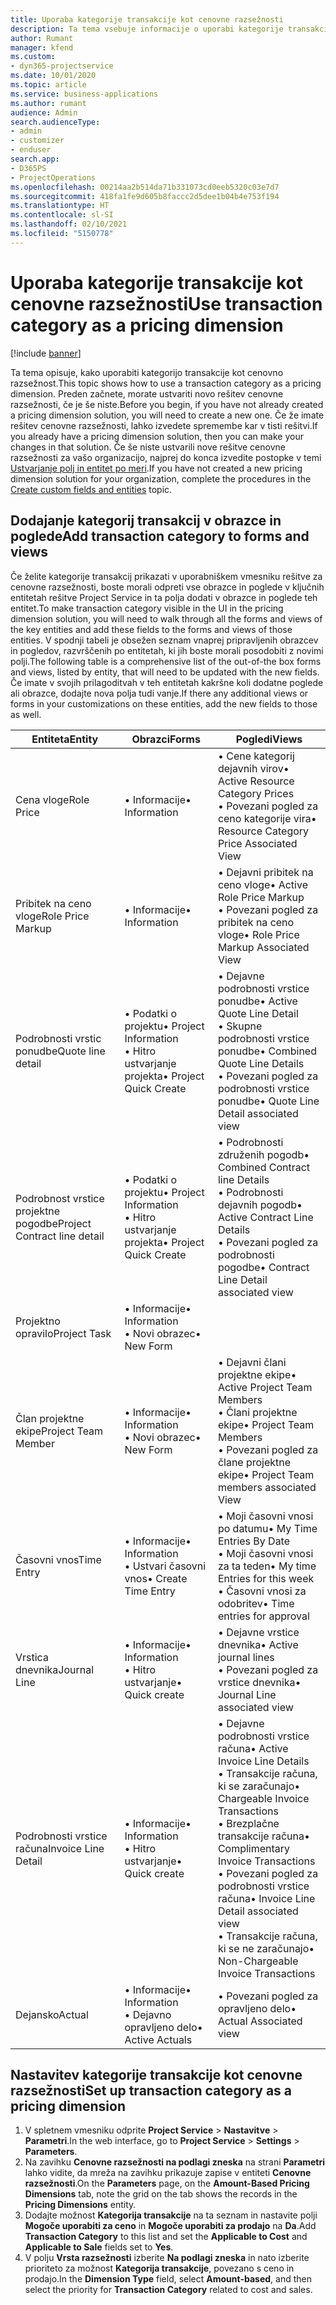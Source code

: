 ```yaml
---
title: Uporaba kategorije transakcije kot cenovne razsežnosti
description: Ta tema vsebuje informacije o uporabi kategorije transakcije kot cenovne razsežnosti.
author: Rumant
manager: kfend
ms.custom:
- dyn365-projectservice
ms.date: 10/01/2020
ms.topic: article
ms.service: business-applications
ms.author: rumant
audience: Admin
search.audienceType:
- admin
- customizer
- enduser
search.app:
- D365PS
- ProjectOperations
ms.openlocfilehash: 00214aa2b514da71b331073cd0eeb5320c03e7d7
ms.sourcegitcommit: 418fa1fe9d605b8faccc2d5dee1b04b4e753f194
ms.translationtype: HT
ms.contentlocale: sl-SI
ms.lasthandoff: 02/10/2021
ms.locfileid: "5150778"
---
```

# <a name="use-transaction-category-as-a-pricing-dimension"></a><span data-ttu-id="36329-103">Uporaba kategorije transakcije kot cenovne razsežnosti</span><span class="sxs-lookup"><span data-stu-id="36329-103">Use transaction category as a pricing dimension</span></span>

[!include [banner](../includes/psa-now-project-operations.md)]

<span data-ttu-id="36329-104">Ta tema opisuje, kako uporabiti kategorijo transakcije kot cenovno razsežnost.</span><span class="sxs-lookup"><span data-stu-id="36329-104">This topic shows how to use a transaction category as a pricing dimension.</span></span> <span data-ttu-id="36329-105">Preden začnete, morate ustvariti novo rešitev cenovne razsežnosti, če je še niste.</span><span class="sxs-lookup"><span data-stu-id="36329-105">Before you begin, if you have not already created a pricing dimension solution, you will need to create a new one.</span></span> <span data-ttu-id="36329-106">Če že imate rešitev cenovne razsežnosti, lahko izvedete spremembe kar v tisti rešitvi.</span><span class="sxs-lookup"><span data-stu-id="36329-106">If you already have a pricing dimension solution, then you can make your changes in that solution.</span></span> <span data-ttu-id="36329-107">Če še niste ustvarili nove rešitve cenovne razsežnosti za vašo organizacijo, najprej do konca izvedite postopke v temi [Ustvarjanje polj in entitet po meri](create-custom-fields-entities.md).</span><span class="sxs-lookup"><span data-stu-id="36329-107">If you have not created a new pricing dimension solution for your organization, complete the procedures in the [Create custom fields and entities](create-custom-fields-entities.md) topic.</span></span>

## <a name="add-transaction-category-to-forms-and-views"></a><span data-ttu-id="36329-108">Dodajanje kategorij transakcij v obrazce in poglede</span><span class="sxs-lookup"><span data-stu-id="36329-108">Add transaction category to forms and views</span></span>
<span data-ttu-id="36329-109">Če želite kategorije transakcij prikazati v uporabniškem vmesniku rešitve za cenovne razsežnosti, boste morali odpreti vse obrazce in poglede v ključnih entitetah rešitve Project Service in ta polja dodati v obrazce in poglede teh entitet.</span><span class="sxs-lookup"><span data-stu-id="36329-109">To make transaction category visible in the UI in the pricing dimension solution, you will need to walk through all the forms and views of the key entities and add these fields to the forms and views of those entities.</span></span>
<span data-ttu-id="36329-110">V spodnji tabeli je obsežen seznam vnaprej pripravljenih obrazcev in pogledov, razvrščenih po entitetah, ki jih boste morali posodobiti z novimi polji.</span><span class="sxs-lookup"><span data-stu-id="36329-110">The following table is a comprehensive list of the out-of-the box forms and views, listed by entity, that will need to be updated with the new fields.</span></span> <span data-ttu-id="36329-111">Če imate v svojih prilagoditvah v teh entitetah kakršne koli dodatne poglede ali obrazce, dodajte nova polja tudi vanje.</span><span class="sxs-lookup"><span data-stu-id="36329-111">If there any additional views or forms in your customizations on these entities, add the new fields to those as well.</span></span>

|  <span data-ttu-id="36329-112">Entiteta</span><span class="sxs-lookup"><span data-stu-id="36329-112">Entity</span></span>        | <span data-ttu-id="36329-113">Obrazci</span><span class="sxs-lookup"><span data-stu-id="36329-113">Forms</span></span>     |<span data-ttu-id="36329-114">Pogledi</span><span class="sxs-lookup"><span data-stu-id="36329-114">Views</span></span>        |
| ------------------------------|---------------------------------|----------------------------------|
|  <span data-ttu-id="36329-115">Cena vloge</span><span class="sxs-lookup"><span data-stu-id="36329-115">Role Price</span></span>|<span data-ttu-id="36329-116">• Informacije</span><span class="sxs-lookup"><span data-stu-id="36329-116">• Information</span></span> |<span data-ttu-id="36329-117">• Cene kategorij dejavnih virov</span><span class="sxs-lookup"><span data-stu-id="36329-117">• Active Resource Category Prices</span></span><br> <span data-ttu-id="36329-118">• Povezani pogled za ceno kategorije vira</span><span class="sxs-lookup"><span data-stu-id="36329-118">• Resource Category Price Associated View</span></span>|
|  <span data-ttu-id="36329-119">Pribitek na ceno vloge</span><span class="sxs-lookup"><span data-stu-id="36329-119">Role Price Markup</span></span>|<span data-ttu-id="36329-120">• Informacije</span><span class="sxs-lookup"><span data-stu-id="36329-120">• Information</span></span>|<span data-ttu-id="36329-121">• Dejavni pribitek na ceno vloge</span><span class="sxs-lookup"><span data-stu-id="36329-121">• Active Role Price Markup</span></span><br><span data-ttu-id="36329-122">• Povezani pogled za pribitek na ceno vloge</span><span class="sxs-lookup"><span data-stu-id="36329-122">• Role Price Markup Associated View</span></span>|
|  <span data-ttu-id="36329-123">Podrobnosti vrstic ponudbe</span><span class="sxs-lookup"><span data-stu-id="36329-123">Quote line detail</span></span>|<span data-ttu-id="36329-124">• Podatki o projektu</span><span class="sxs-lookup"><span data-stu-id="36329-124">• Project Information</span></span><br><span data-ttu-id="36329-125">• Hitro ustvarjanje projekta</span><span class="sxs-lookup"><span data-stu-id="36329-125">• Project Quick Create</span></span>|<span data-ttu-id="36329-126">• Dejavne podrobnosti vrstice ponudbe</span><span class="sxs-lookup"><span data-stu-id="36329-126">• Active Quote Line Detail</span></span><br><span data-ttu-id="36329-127">• Skupne podrobnosti vrstice ponudbe</span><span class="sxs-lookup"><span data-stu-id="36329-127">• Combined Quote Line Details</span></span><br><span data-ttu-id="36329-128">• Povezani pogled za podrobnosti vrstice ponudbe</span><span class="sxs-lookup"><span data-stu-id="36329-128">• Quote Line Detail associated view</span></span>|
|  <span data-ttu-id="36329-129">Podrobnost vrstice projektne pogodbe</span><span class="sxs-lookup"><span data-stu-id="36329-129">Project Contract line detail</span></span>|<span data-ttu-id="36329-130">• Podatki o projektu</span><span class="sxs-lookup"><span data-stu-id="36329-130">• Project Information</span></span><br><span data-ttu-id="36329-131">• Hitro ustvarjanje projekta</span><span class="sxs-lookup"><span data-stu-id="36329-131">• Project Quick Create</span></span>|<span data-ttu-id="36329-132">• Podrobnosti združenih pogodb</span><span class="sxs-lookup"><span data-stu-id="36329-132">• Combined Contract line Details</span></span><br><span data-ttu-id="36329-133">• Podrobnosti dejavnih pogodb</span><span class="sxs-lookup"><span data-stu-id="36329-133">• Active Contract Line Details</span></span><br><span data-ttu-id="36329-134">• Povezani pogled za podrobnosti pogodbe</span><span class="sxs-lookup"><span data-stu-id="36329-134">• Contract Line Detail associated view</span></span>|
|  <span data-ttu-id="36329-135">Projektno opravilo</span><span class="sxs-lookup"><span data-stu-id="36329-135">Project Task</span></span>|<span data-ttu-id="36329-136">• Informacije</span><span class="sxs-lookup"><span data-stu-id="36329-136">• Information</span></span><br><span data-ttu-id="36329-137">• Novi obrazec</span><span class="sxs-lookup"><span data-stu-id="36329-137">• New Form</span></span>||
|  <span data-ttu-id="36329-138">Član projektne ekipe</span><span class="sxs-lookup"><span data-stu-id="36329-138">Project Team Member</span></span>|<span data-ttu-id="36329-139">• Informacije</span><span class="sxs-lookup"><span data-stu-id="36329-139">• Information</span></span><br><span data-ttu-id="36329-140">• Novi obrazec</span><span class="sxs-lookup"><span data-stu-id="36329-140">• New Form</span></span>|<span data-ttu-id="36329-141">• Dejavni člani projektne ekipe</span><span class="sxs-lookup"><span data-stu-id="36329-141">• Active Project Team Members</span></span><br><span data-ttu-id="36329-142">• Člani projektne ekipe</span><span class="sxs-lookup"><span data-stu-id="36329-142">• Project Team Members</span></span><br><span data-ttu-id="36329-143">• Povezani pogled za člane projektne ekipe</span><span class="sxs-lookup"><span data-stu-id="36329-143">• Project Team members associated View</span></span>|
|  <span data-ttu-id="36329-144">Časovni vnos</span><span class="sxs-lookup"><span data-stu-id="36329-144">Time Entry</span></span>|<span data-ttu-id="36329-145">• Informacije</span><span class="sxs-lookup"><span data-stu-id="36329-145">• Information</span></span><br><span data-ttu-id="36329-146">• Ustvari časovni vnos</span><span class="sxs-lookup"><span data-stu-id="36329-146">• Create Time Entry</span></span>|<span data-ttu-id="36329-147">• Moji časovni vnosi po datumu</span><span class="sxs-lookup"><span data-stu-id="36329-147">• My Time Entries By Date</span></span><br><span data-ttu-id="36329-148">• Moji časovni vnosi za ta teden</span><span class="sxs-lookup"><span data-stu-id="36329-148">• My time Entries for this week</span></span><br><span data-ttu-id="36329-149">• Časovni vnosi za odobritev</span><span class="sxs-lookup"><span data-stu-id="36329-149">• Time entries for approval</span></span>|
|  <span data-ttu-id="36329-150">Vrstica dnevnika</span><span class="sxs-lookup"><span data-stu-id="36329-150">Journal Line</span></span>|<span data-ttu-id="36329-151">• Informacije</span><span class="sxs-lookup"><span data-stu-id="36329-151">• Information</span></span><br><span data-ttu-id="36329-152">• Hitro ustvarjanje</span><span class="sxs-lookup"><span data-stu-id="36329-152">• Quick create</span></span>|<span data-ttu-id="36329-153">• Dejavne vrstice dnevnika</span><span class="sxs-lookup"><span data-stu-id="36329-153">• Active journal lines</span></span><br><span data-ttu-id="36329-154">• Povezani pogled za vrstice dnevnika</span><span class="sxs-lookup"><span data-stu-id="36329-154">• Journal Line associated view</span></span>|
|  <span data-ttu-id="36329-155">Podrobnosti vrstice računa</span><span class="sxs-lookup"><span data-stu-id="36329-155">Invoice Line Detail</span></span>|<span data-ttu-id="36329-156">• Informacije</span><span class="sxs-lookup"><span data-stu-id="36329-156">• Information</span></span><br><span data-ttu-id="36329-157">• Hitro ustvarjanje</span><span class="sxs-lookup"><span data-stu-id="36329-157">• Quick create</span></span>|<span data-ttu-id="36329-158">• Dejavne podrobnosti vrstice računa</span><span class="sxs-lookup"><span data-stu-id="36329-158">• Active Invoice Line Details</span></span><br><span data-ttu-id="36329-159">• Transakcije računa, ki se zaračunajo</span><span class="sxs-lookup"><span data-stu-id="36329-159">• Chargeable Invoice Transactions</span></span><br><span data-ttu-id="36329-160">• Brezplačne transakcije računa</span><span class="sxs-lookup"><span data-stu-id="36329-160">• Complimentary Invoice Transactions</span></span><br><span data-ttu-id="36329-161">• Povezani pogled za podrobnosti vrstice računa</span><span class="sxs-lookup"><span data-stu-id="36329-161">• Invoice Line Detail associated view</span></span><br><span data-ttu-id="36329-162">• Transakcije računa, ki se ne zaračunajo</span><span class="sxs-lookup"><span data-stu-id="36329-162">• Non-Chargeable Invoice Transactions</span></span>|
|  <span data-ttu-id="36329-163">Dejansko</span><span class="sxs-lookup"><span data-stu-id="36329-163">Actual</span></span>|<span data-ttu-id="36329-164">• Informacije</span><span class="sxs-lookup"><span data-stu-id="36329-164">• Information</span></span><br><span data-ttu-id="36329-165">• Dejavno opravljeno delo</span><span class="sxs-lookup"><span data-stu-id="36329-165">• Active Actuals</span></span>|<span data-ttu-id="36329-166">• Povezani pogled za opravljeno delo</span><span class="sxs-lookup"><span data-stu-id="36329-166">• Actual Associated view</span></span>|

## <a name="set-up-transaction-category-as-a-pricing-dimension"></a><span data-ttu-id="36329-167">Nastavitev kategorije transakcije kot cenovne razsežnosti</span><span class="sxs-lookup"><span data-stu-id="36329-167">Set up transaction category as a pricing dimension</span></span>

1. <span data-ttu-id="36329-168">V spletnem vmesniku odprite **Project Service** > **Nastavitve** > **Parametri**.</span><span class="sxs-lookup"><span data-stu-id="36329-168">In the web interface, go to **Project Service** > **Settings** > **Parameters**.</span></span> 
2. <span data-ttu-id="36329-169">Na zavihku **Cenovne razsežnosti na podlagi zneska** na strani **Parametri** lahko vidite, da mreža na zavihku prikazuje zapise v entiteti **Cenovne razsežnosti**.</span><span class="sxs-lookup"><span data-stu-id="36329-169">On the **Parameters** page, on the **Amount-Based Pricing Dimensions** tab, note the grid on the tab shows the records in the **Pricing Dimensions** entity.</span></span>
3. <span data-ttu-id="36329-170">Dodajte možnost **Kategorija transakcije** na ta seznam in nastavite polji **Mogoče uporabiti za ceno** in **Mogoče uporabiti za prodajo** na **Da**.</span><span class="sxs-lookup"><span data-stu-id="36329-170">Add **Transaction Category** to this list and set the **Applicable to Cost** and **Applicable to Sale** fields set to **Yes**.</span></span>
4. <span data-ttu-id="36329-171">V polju **Vrsta razsežnosti** izberite **Na podlagi zneska** in nato izberite prioriteto za možnost **Kategorija transakcije**, povezano s ceno in prodajo.</span><span class="sxs-lookup"><span data-stu-id="36329-171">In the **Dimension Type** field, select **Amount-based**, and then select the priority for **Transaction Category** related to cost and sales.</span></span>
